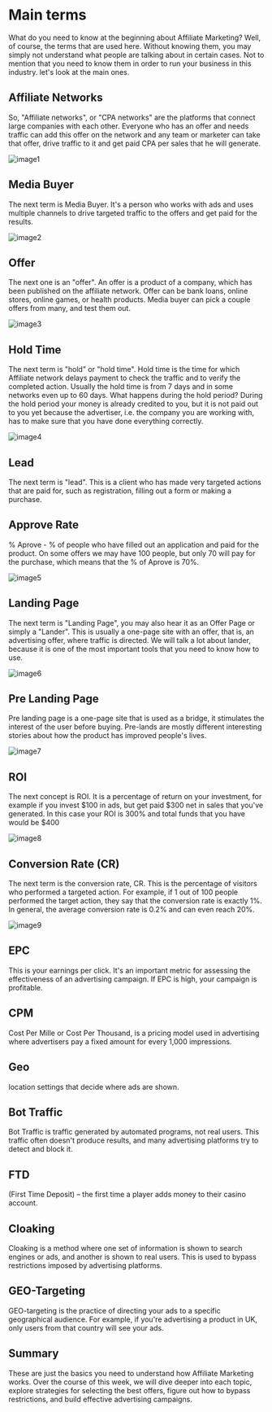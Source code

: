 # Main terms

What do you need to know at the beginning about Affiliate Marketing? Well, of course, the terms that are used here. Without knowing them, you may simply not understand what people are talking about in certain cases. Not to mention that you need to know them in order to run your business in this industry. let's look at the main ones.

## Affiliate Networks

So, "Affiliate networks", or "CPA networks" are the platforms that connect large companies with each other. Everyone who has an offer and needs traffic can add this offer on the network and any team or marketer can take that offer, drive traffic to it and get paid CPA per sales that he will generate.

![image1](/img/1.3/image-1.webp)

## Media Buyer

The next term is Media Buyer. It's a person who works with ads and uses multiple channels to drive targeted traffic to the offers and get paid for the results.

![image2](/img/1.3/image-2.webp)

## Offer

The next one is an "offer". An offer is a product of a company, which has been published on the affiliate network. Offer can be  bank loans, online stores, online games, or health products. Media buyer can pick a couple offers from many, and test them out.

![image3](/img/1.3/image-3.webp)

## Hold Time

The next term is "hold" or "hold time". Hold time is the time for which Affiliate network delays payment to check the traffic and to verify the completed action. Usually the hold time is from 7 days and in some networks even up to 60 days. What happens during the hold period? During the hold period your money is already credited to you, but it is not paid out to you yet because the advertiser, i.e. the company you are working with, has to make sure that you have done everything correctly.

![image4](/img/1.3/image-4.webp)

## Lead

The next term is "lead". This is a client who has made very targeted actions that are paid for, such as registration, filling out a form or making a purchase.

## Approve Rate

% Aprove - % of people who have filled out an application and paid for the product.  On some offers we may have 100 people, but only 70 will pay for the purchase, which means that the % of Aprove is 70%.

![image5](/img/1.3/image-5.webp)

## Landing Page

The next term is "Landing Page", you may also hear it as an Offer Page or simply a "Lander". This is usually a one-page site with an offer, that is, an advertising offer, where traffic is directed. We will talk a lot about lander, because it is one of the most important tools that you need to know how to use.

![image6](/img/1.3/image-6.webp)

## Pre Landing Page

Pre landing page is a one-page site that is used as a bridge, it stimulates the interest of the user before buying. Pre-lands are mostly different interesting stories about how the product has improved people's lives.

![image7](/img/1.3/image-7.webp)

## ROI

The next concept is ROI. It is a percentage of return on your investment, for example if you invest $100 in ads, but get paid $300 net in sales that you've generated. In this case your ROI is 300% and total funds that you have would be $400

![image8](/img/1.3/image-8.webp)

## Conversion Rate (CR)

The next term is the conversion rate, CR. This is the percentage of visitors who performed a targeted action. For example, if 1 out of 100 people performed the target action, they say that the conversion rate is exactly 1%. In general, the average conversion rate is 0.2% and can even reach 20%.

![image9](/img/1.3/image-9.webp)

## EPC

This is your earnings per click. It's an important metric for assessing the effectiveness of an advertising campaign. If EPC is high, your campaign is profitable.

## CPM

Cost Per Mille or Cost Per Thousand, is a pricing model used in advertising where advertisers pay a fixed amount for every 1,000 impressions.

## Geo

location settings that decide where ads are shown.

## Bot Traffic

Bot Traffic is traffic generated by automated programs, not real users. This traffic often doesn't produce results, and many advertising platforms try to detect and block it.

## FTD

(First Time Deposit) – the first time a player adds money to their casino account.

## Cloaking

Cloaking is a method where one set of information is shown to search engines or ads, and another is shown to real users. This is used to bypass restrictions imposed by advertising platforms.

## GEO-Targeting

GEO-targeting is the practice of directing your ads to a specific geographical audience. For example, if you're advertising a product in UK, only users from that country will see your ads.

## Summary

These are just the basics you need to understand how Affiliate Marketing works. Over the course of this week, we will dive deeper into each topic, explore strategies for selecting the best offers, figure out how to bypass restrictions, and build effective advertising campaigns.